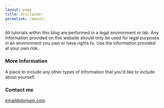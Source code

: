 ```yaml
---
layout: page
title: Disclaimer
permalink: /about/
---
```

All tutorials within this blog are performed in a legal environment or lab. Any information provided on this website should only be used for legal purposes in an environment you own or have rights to. Use the information provided at  your own risk. 

### More Information

A place to include any other types of information that you'd like to include about yourself.

### Contact me

[email@domain.com](mailto:email@domain.com)
